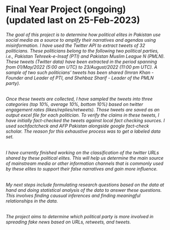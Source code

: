 # Final Year Project (ongoing) (updated last on 25-Feb-2023)

###### The goal of this project is to determine how political elites in Pakistan use social media as a source to amplify their narratives and agendas using misinformation. I have used the Twitter API to extract tweets of 32 politicians. These politicians belong to the following two political parties, i.e., Pakistan Tehreek-e-Insaf (PTI) and Pakistan Muslim League N (PMLN). These tweets (Twitter data) have been extracted in the period spanning from 01/May/2022 (5:00 am UTC) to 23/August/2022 (11:00 pm UTC). A sample of two such politicians’ tweets has been shared (Imran Khan - Founder and Leader of PTI, and Shehbaz Sharif - Leader of the PMLN party).  

###### Once these tweets are collected, I have sampled the tweets into three categories (top 10%, average 10%, bottom 10%) based on twitter engagement rates (likes/replies/retweets). Those tweets are saved as an output excel file for each politician. To verify the claims in these tweets, I have initially fact-checked the tweets against local fact checking sources. I used sochfactcheck and AFP Pakistan alongside google fact-check scholar. The reason for this exhaustive process was to get a labeled data set. 

###### I have currently finished working on the classification of the twitter URLs shared by these political elites. This will help us determine the main source of mainstream media or other information channels that is commonly used by these elites to support their false narratives and gain more influence.

###### My next steps include formulating research questions based on the data at hand and doing statistical analysis of the data to answer these questions. This involves finding causual inferences and finding meaningful relationships in the data.

###### The project aims to determine which political party is more involved in spreading fake news based on URLs, retweets, and tweets.
